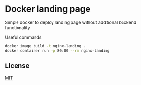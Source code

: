 # Docker landing page
Simple docker to deploy landing page without additional backend functionality

Useful commands
```bash
docker image build -t nginx-landing .
docker container run -p 80:80 --rm nginx-landing
```
## License
[MIT](https://choosealicense.com/licenses/mit/)
